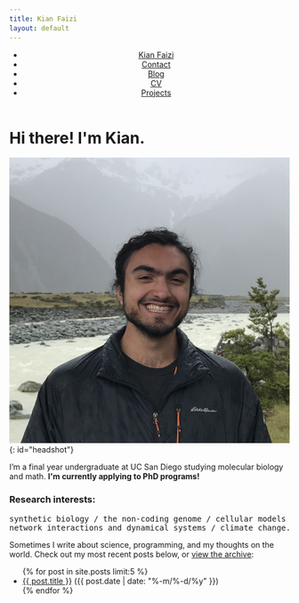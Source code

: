 ```yaml
---
title: Kian Faizi
layout: default
---
```

<header>
    <nav>
        <ul>
            <li><a href="/" class="active">Kian Faizi</a></li>
            <li><a href="/contact.html">Contact</a></li>
            <li><a href="/blog.html">Blog</a></li>
            <li><a href="/cv.html">CV</a></li>
            <li><a href="/projects.html">Projects</a></li>
        </ul>
    </nav>
</header>

# Hi there! I'm Kian.

![aoraki-headshot](/assets/headshot_web.jpg){: id="headshot"}

I’m a final year undergraduate at UC San Diego studying molecular biology and math. **I'm currently applying to PhD programs!**

### Research interests:
<pre>
synthetic biology / the non-coding genome / cellular models /
network interactions and dynamical systems / climate change.
</pre>
Sometimes I write about science, programming, and my thoughts on the world.  Check out my most recent posts below, or [view the archive]:

<ul>
  {% for post in site.posts limit:5 %}
    <li>
      <a href="{{ post.url }}">{{ post.title }}</a> <span id="post-date">({{ post.date | date: "%-m/%-d/%y" }})</span>
    </li>
  {% endfor %}
</ul>

[projects page]: /projects.html
[view the archive]: /blog.html
